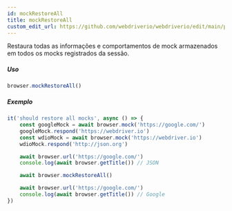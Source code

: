 ```yaml
---
id: mockRestoreAll
title: mockRestoreAll
custom_edit_url: https://github.com/webdriverio/webdriverio/edit/main/packages/webdriverio/src/commands/browser/mockRestoreAll.ts
---
```


Restaura todas as informações e comportamentos de mock armazenados em todos os
mocks registrados da sessão.

##### Uso

```js
browser.mockRestoreAll()
```

##### Exemplo

```js title="mockRestoreAll.js"
it('should restore all mocks', async () => {
    const googleMock = await browser.mock('https://google.com/')
    googleMock.respond('https://webdriver.io')
    const wdioMock = await browser.mock('https://webdriver.io')
    wdioMock.respond('http://json.org')

    await browser.url('https://google.com/')
    console.log(await browser.getTitle()) // JSON

    await browser.mockRestoreAll()

    await browser.url('https://google.com/')
    console.log(await browser.getTitle()) // Google
})
```